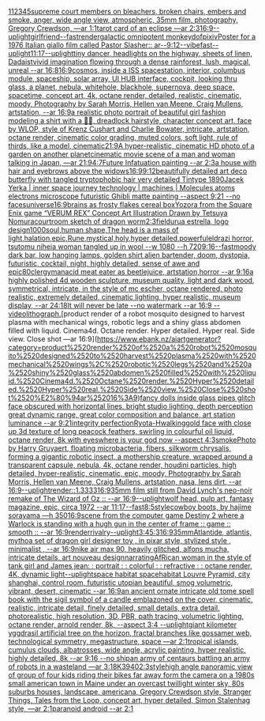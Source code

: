 [1](https://www.ebank.nz/aiartgenerator?category=1)[12345](https://www.ebank.nz/aiartgenerator?category=12345)[supreme court members on bleachers, broken chairs, embers and smoke, anger, wide angle view, atmospheric, 35mm film, photography, Gregory Crewdson, —ar 1:1](https://www.ebank.nz/aiartgenerator?category=supreme%2520court%2520members%2520on%2520bleachers%2C%2520broken%2520chairs%2C%2520embers%2520and%2520smoke%2C%2520anger%2C%2520wide%2520angle%2520view%2C%2520atmospheric%2C%252035mm%2520film%2C%2520photography%2C%2520Gregory%2520Crewdson%2C%2520%E2%80%94ar%25201%3A1)[tarot card of an eclipse —ar 2:3](https://www.ebank.nz/aiartgenerator?category=tarot%2520card%2520of%2520an%2520eclipse%2520%E2%80%94ar%25202%3A3)[16:9](https://www.ebank.nz/aiartgenerator?category=16%3A9)[--uplight](https://www.ebank.nz/aiartgenerator?category=--uplight)[girlfriend](https://www.ebank.nz/aiartgenerator?category=girlfriend)[--fast](https://www.ebank.nz/aiartgenerator?category=--fast)[](https://www.ebank.nz/aiartgenerator?category=)[render](https://www.ebank.nz/aiartgenerator?category=render)[galactic omnipotent monkey](https://www.ebank.nz/aiartgenerator?category=galactic%2520omnipotent%2520monkey)[dof](https://www.ebank.nz/aiartgenerator?category=dof)[pixiv](https://www.ebank.nz/aiartgenerator?category=pixiv)[Poster for a 1976 Italian giallo film called Pastor Slasher:: ar--9:12](https://www.ebank.nz/aiartgenerator?category=Poster%2520for%2520a%25201976%2520Italian%2520giallo%2520film%2520called%2520Pastor%2520Slasher%3A%3A%2520ar--9%3A12)[--vibefast](https://www.ebank.nz/aiartgenerator?category=--vibefast)[--uplight](https://www.ebank.nz/aiartgenerator?category=--uplight)[11:17](https://www.ebank.nz/aiartgenerator?category=11%3A17)[--uplight](https://www.ebank.nz/aiartgenerator?category=--uplight)[tiny dancer, headlights on the highway, sheets of linen, Dadaist](https://www.ebank.nz/aiartgenerator?category=tiny%2520dancer%2C%2520headlights%2520on%2520the%2520highway%2C%2520sheets%2520of%2520linen%2C%2520Dadaist)[vivid imagination flowing through a dense rainforest, lush, magical, unreal --ar 16:8](https://www.ebank.nz/aiartgenerator?category=vivid%2520imagination%2520flowing%2520through%2520a%2520dense%2520rainforest%2C%2520lush%2C%2520magical%2C%2520unreal%2520--ar%252016%3A8)[16:9](https://www.ebank.nz/aiartgenerator?category=16%3A9)[cosmos, inside a ISS spacestation, interior, columbus module, spaceship, solar array, UI HUB interface, cockpit, looking thru glass, a planet, nebula, whitehole, blackhole, supernova, deep space, spacetime, concept art, 4k, octane render, detailed, realistic, cinematic, moody, Photography by Sarah Morris, Hellen van Meene, Craig Mullens, artstation, --ar 16:9](https://www.ebank.nz/aiartgenerator?category=cosmos%2C%2520inside%2520a%2520ISS%2520spacestation%2C%2520interior%2C%2520columbus%2520module%2C%2520spaceship%2C%2520solar%2520array%2C%2520UI%2520HUB%2520interface%2C%2520cockpit%2C%2520looking%2520thru%2520glass%2C%2520a%2520planet%2C%2520nebula%2C%2520whitehole%2C%2520blackhole%2C%2520supernova%2C%2520deep%2520space%2C%2520spacetime%2C%2520concept%2520art%2C%25204k%2C%2520octane%2520render%2C%2520detailed%2C%2520realistic%2C%2520cinematic%2C%2520moody%2C%2520Photography%2520by%2520Sarah%2520Morris%2C%2520Hellen%2520van%2520Meene%2C%2520Craig%2520Mullens%2C%2520artstation%2C%2520--ar%252016%3A9)[a realistic photo portrait of beautiful girl fashion modeling a shirt with a 🏴‍☠️, dreadlock hairstyle, character concept art, face by WLOP, style of Krenz Cushart and Charlie Bowater, intricate, artstation, octane render, cinematic color grading, muted colors, soft light, rule of thirds, like a model, cinematic](https://www.ebank.nz/aiartgenerator?category=a%2520realistic%2520photo%2520portrait%2520of%2520beautiful%2520girl%2520fashion%2520modeling%2520a%2520shirt%2520with%2520a%2520%F0%9F%8F%B4%E2%80%8D%E2%98%A0%EF%B8%8F%2C%2520dreadlock%2520hairstyle%2C%2520character%2520concept%2520art%2C%2520face%2520by%2520WLOP%2C%2520style%2520of%2520Krenz%2520Cushart%2520and%2520Charlie%2520Bowater%2C%2520intricate%2C%2520artstation%2C%2520octane%2520render%2C%2520cinematic%2520color%2520grading%2C%2520muted%2520colors%2C%2520soft%2520light%2C%2520rule%2520of%2520thirds%2C%2520like%2520a%2520model%2C%2520cinematic)[21:9](https://www.ebank.nz/aiartgenerator?category=21%3A9)[A hyper-realistic, cinematic HD photo of a garden on another planet](https://www.ebank.nz/aiartgenerator?category=A%2520hyper-realistic%2C%2520cinematic%2520HD%2520photo%2520of%2520a%2520garden%2520on%2520another%2520planet)[cinematic movie scene of a man and woman talking in Japan, —ar 21:9](https://www.ebank.nz/aiartgenerator?category=cinematic%2520movie%2520scene%2520of%2520a%2520man%2520and%2520woman%2520talking%2520in%2520Japan%2C%2520%E2%80%94ar%252021%3A9)[4:7](https://www.ebank.nz/aiartgenerator?category=4%3A7)[Future Infatuation painting --ar 2:3](https://www.ebank.nz/aiartgenerator?category=Future%2520Infatuation%2520painting%2520--ar%25202%3A3)[a house with hair and eyebrows above the widows](https://www.ebank.nz/aiartgenerator?category=a%2520house%2520with%2520hair%2520and%2520eyebrows%2520above%2520the%2520widows)[16:9](https://www.ebank.nz/aiartgenerator?category=16%3A9)[9:12](https://www.ebank.nz/aiartgenerator?category=9%3A12)[beautifully detailed art deco butterfly with tangled tryptophobic hair very detailed Tintype 18](https://www.ebank.nz/aiartgenerator?category=beautifully%2520detailed%2520art%2520deco%2520butterfly%2520with%2520tangled%2520tryptophobic%2520hair%2520very%2520detailed%2520Tintype%252018)[90](https://www.ebank.nz/aiartgenerator?category=90)[Jacek Yerka | inner space journey  technology | machines | Molecules atoms electrons  microscope futuristic  Ghibli matte painting  --aspect 9:21 --no faces](https://www.ebank.nz/aiartgenerator?category=Jacek%2520Yerka%2520%7C%2520inner%2520space%2520journey%2520%2520technology%2520%7C%2520machines%2520%7C%2520Molecules%2520atoms%2520electrons%2520%2520microscope%2520futuristic%2520%2520Ghibli%2520matte%2520painting%2520%2520--aspect%25209%3A21%2520--no%2520faces)[universe](https://www.ebank.nz/aiartgenerator?category=universe)[16:9](https://www.ebank.nz/aiartgenerator?category=16%3A9)[brains as frosty flakes cereal box](https://www.ebank.nz/aiartgenerator?category=brains%2520as%2520frosty%2520flakes%2520cereal%2520box)[Yozora from the Square Enix game “VERUM REX” Concept Art Illustration Drawn by Tetsuya Nomura](https://www.ebank.nz/aiartgenerator?category=Yozora%2520from%2520the%2520Square%2520Enix%2520game%2520%E2%80%9CVERUM%2520REX%E2%80%9D%2520Concept%2520Art%2520Illustration%2520Drawn%2520by%2520Tetsuya%2520Nomura)[courtroom sketch of dragon worm](https://www.ebank.nz/aiartgenerator?category=courtroom%2520sketch%2520of%2520dragon%2520worm)[2:3](https://www.ebank.nz/aiartgenerator?category=2%3A3)[field](https://www.ebank.nz/aiartgenerator?category=field)[urua estrella, logo design](https://www.ebank.nz/aiartgenerator?category=urua%2520estrella%2C%2520logo%2520design)[1000](https://www.ebank.nz/aiartgenerator?category=1000)[soul,human shape,The head is a mass of light,halation,epic,Rune,mystical,holy,hyper detailed,powerful](https://www.ebank.nz/aiartgenerator?category=soul%2Chuman%2520shape%2CThe%2520head%2520is%2520a%2520mass%2520of%2520light%2Chalation%2Cepic%2CRune%2Cmystical%2Choly%2Chyper%2520detailed%2Cpowerful)[eldrazi horror, tsutomu nihei](https://www.ebank.nz/aiartgenerator?category=eldrazi%2520horror%2C%2520tsutomu%2520nihei)[a woman tangled up in wool --w 1080 --h 720](https://www.ebank.nz/aiartgenerator?category=a%2520woman%2520tangled%2520up%2520in%2520wool%2520--w%25201080%2520--h%2520720)[9:16](https://www.ebank.nz/aiartgenerator?category=9%3A16)[--fast](https://www.ebank.nz/aiartgenerator?category=--fast)[moody dark bar, low hanging lamps, golden shirt alien bartender, doom, dystopia, futuristic, cocktail, night, highly detailed, sense of awe and epic](https://www.ebank.nz/aiartgenerator?category=moody%2520dark%2520bar%2C%2520low%2520hanging%2520lamps%2C%2520golden%2520shirt%2520alien%2520bartender%2C%2520doom%2C%2520dystopia%2C%2520futuristic%2C%2520cocktail%2C%2520night%2C%2520highly%2520detailed%2C%2520sense%2520of%2520awe%2520and%2520epic)[80](https://www.ebank.nz/aiartgenerator?category=80)[clergyman](https://www.ebank.nz/aiartgenerator?category=clergyman)[acid meat eater as beetlejuice, artstation,horror --ar 9:16](https://www.ebank.nz/aiartgenerator?category=acid%2520meat%2520eater%2520as%2520beetlejuice%2C%2520artstation%2Chorror%2520--ar%25209%3A16)[a highly polished  4d wooden sculpture, museum quality, light and dark wood, symmetrical,  intricate,  in the style of mc escher, octane rendered, photo realistic, extremely detailed, cinematic lighting, hyper realistic, museum display,  --ar 24:18](https://www.ebank.nz/aiartgenerator?category=a%2520highly%2520polished%2520%25204d%2520wooden%2520sculpture%2C%2520museum%2520quality%2C%2520light%2520and%2520dark%2520wood%2C%2520symmetrical%2C%2520%2520intricate%2C%2520%2520in%2520the%2520style%2520of%2520mc%2520escher%2C%2520octane%2520rendered%2C%2520photo%2520realistic%2C%2520extremely%2520detailed%2C%2520cinematic%2520lighting%2C%2520hyper%2520realistic%2C%2520museum%2520display%2C%2520%2520--ar%252024%3A18)[It will never be late --no watermark --ar 16:9 --video](https://www.ebank.nz/aiartgenerator?category=It%2520will%2520never%2520be%2520late%2520--no%2520watermark%2520--ar%252016%3A9%2520--video)[lithograph.](https://www.ebank.nz/aiartgenerator?category=lithograph.)[product render of a robot mosquito designed to harvest plasma with mechanical wings, robotic legs and a shiny glass abdomen filled with liquid. Cinema4d. Octane render. Hyper detailed. Hyper real. Side view. Close shot —ar 16:9](https://www.ebank.nz/aiartgenerator?category=product%2520render%2520of%2520a%2520robot%2520mosquito%2520designed%2520to%2520harvest%2520plasma%2520with%2520mechanical%2520wings%2C%2520robotic%2520legs%2520and%2520a%2520shiny%2520glass%2520abdomen%2520filled%2520with%2520liquid.%2520Cinema4d.%2520Octane%2520render.%2520Hyper%2520detailed.%2520Hyper%2520real.%2520Side%2520view.%2520Close%2520shot%2520%E2%80%94ar%252016%3A9)[fancy dolls inside glass pipes glitch face obscured with horizontal lines, bright studio lighting, depth perception great dynamic range, great color composition and balance, art station luminance  --ar 9:21](https://www.ebank.nz/aiartgenerator?category=fancy%2520dolls%2520inside%2520glass%2520pipes%2520glitch%2520face%2520obscured%2520with%2520horizontal%2520lines%2C%2520bright%2520studio%2520lighting%2C%2520depth%2520perception%2520great%2520dynamic%2520range%2C%2520great%2520color%2520composition%2520and%2520balance%2C%2520art%2520station%2520luminance%2520%2520--ar%25209%3A21)[integrity perfection](https://www.ebank.nz/aiartgenerator?category=integrity%2520perfection)[Ryota-H](https://www.ebank.nz/aiartgenerator?category=Ryota-H)[walking](https://www.ebank.nz/aiartgenerator?category=walking)[gold face with close up 3d texture of long peacock feathers, swirling in colourful oil liquid, octane render, 8k with eyes](https://www.ebank.nz/aiartgenerator?category=gold%2520face%2520with%2520close%2520up%25203d%2520texture%2520of%2520long%2520peacock%2520feathers%2C%2520swirling%2520in%2520colourful%2520oil%2520liquid%2C%2520octane%2520render%2C%25208k%2520with%2520eyes)[where is your god now --aspect 4:3](https://www.ebank.nz/aiartgenerator?category=where%2520is%2520your%2520god%2520now%2520--aspect%25204%3A3)[smoke](https://www.ebank.nz/aiartgenerator?category=smoke)[Photo by Harry Gruyaert, floating microbacteria, fibers, silkworm chrysalis, forming a gigantic robotic insect, a mothership creature, wrapped around a transparent capsule, nebula, 4k, octane render, houdini particles, high detailed, hyper-realistic, cinematic, epic, moody, Photography by Sarah Morris, Hellen van Meene, Craig Mullens, artstation, nasa, lens dirt, --ar 16:9](https://www.ebank.nz/aiartgenerator?category=Photo%2520by%2520Harry%2520Gruyaert%2C%2520floating%2520microbacteria%2C%2520fibers%2C%2520silkworm%2520chrysalis%2C%2520forming%2520a%2520gigantic%2520robotic%2520insect%2C%2520a%2520mothership%2520creature%2C%2520wrapped%2520around%2520a%2520transparent%2520capsule%2C%2520nebula%2C%25204k%2C%2520octane%2520render%2C%2520houdini%2520particles%2C%2520high%2520detailed%2C%2520hyper-realistic%2C%2520cinematic%2C%2520epic%2C%2520moody%2C%2520Photography%2520by%2520Sarah%2520Morris%2C%2520Hellen%2520van%2520Meene%2C%2520Craig%2520Mullens%2C%2520artstation%2C%2520nasa%2C%2520lens%2520dirt%2C%2520--ar%252016%3A9)[--uplight](https://www.ebank.nz/aiartgenerator?category=--uplight)[render::1.3333](https://www.ebank.nz/aiartgenerator?category=render%3A%3A1.3333)[16:9](https://www.ebank.nz/aiartgenerator?category=16%3A9)[35mm film still from David Lynch's neo-noir remake of The Wizard of Oz :: --ar 16:9](https://www.ebank.nz/aiartgenerator?category=35mm%2520film%2520still%2520from%2520David%2520Lynch%27s%2520neo-noir%2520remake%2520of%2520The%2520Wizard%2520of%2520Oz%2520%3A%3A%2520--ar%252016%3A9)[--uplight](https://www.ebank.nz/aiartgenerator?category=--uplight)[wolf head, pulp art, fantasy magazine, epic, circa 1972 --ar 11:17](https://www.ebank.nz/aiartgenerator?category=wolf%2520head%2C%2520pulp%2520art%2C%2520fantasy%2520magazine%2C%2520epic%2C%2520circa%25201972%2520--ar%252011%3A17)[--fast](https://www.ebank.nz/aiartgenerator?category=--fast)[8:5](https://www.ebank.nz/aiartgenerator?category=8%3A5)[style](https://www.ebank.nz/aiartgenerator?category=style)[cowboy boots, by hajime sorayama —h 350](https://www.ebank.nz/aiartgenerator?category=cowboy%2520boots%2C%2520by%2520hajime%2520sorayama%2520%E2%80%94h%2520350)[16:9](https://www.ebank.nz/aiartgenerator?category=16%3A9)[scene from the computer game Destiny 2 where a Warlock is standing with a hugh gun in the center of frame :: game :: smooth :: --ar 16:9](https://www.ebank.nz/aiartgenerator?category=scene%2520from%2520the%2520computer%2520game%2520Destiny%25202%2520where%2520a%2520Warlock%2520is%2520standing%2520with%2520a%2520hugh%2520gun%2520in%2520the%2520center%2520of%2520frame%2520%3A%3A%2520game%2520%3A%3A%2520smooth%2520%3A%3A%2520--ar%252016%3A9)[render](https://www.ebank.nz/aiartgenerator?category=render)[rivalry](https://www.ebank.nz/aiartgenerator?category=rivalry)[--uplight](https://www.ebank.nz/aiartgenerator?category=--uplight)[3:4](https://www.ebank.nz/aiartgenerator?category=3%3A4)[5:3](https://www.ebank.nz/aiartgenerator?category=5%3A3)[16:9](https://www.ebank.nz/aiartgenerator?category=16%3A9)[35mm](https://www.ebank.nz/aiartgenerator?category=35mm)[Atlantide, atlantis, mytho](https://www.ebank.nz/aiartgenerator?category=Atlantide%2C%2520atlantis%2C%2520mytho)[a set of dragon girl designer toy , in pixar style, stylized style , minimalist , --ar 16:9](https://www.ebank.nz/aiartgenerator?category=a%2520set%2520of%2520dragon%2520girl%2520designer%2520toy%2520%2C%2520in%2520pixar%2520style%2C%2520stylized%2520style%2520%2C%2520minimalist%2520%2C%2520--ar%252016%3A9)[nike air max 90, heavily glitched, alfons mucha, intricate details, art nouveau design](https://www.ebank.nz/aiartgenerator?category=nike%2520air%2520max%252090%2C%2520heavily%2520glitched%2C%2520alfons%2520mucha%2C%2520intricate%2520details%2C%2520art%2520nouveau%2520design)[narrating](https://www.ebank.nz/aiartgenerator?category=narrating)[AfRican woman in the style of tank girl and James jean: : portrait : : colorful : : refractive : : octane render, 4K, dynamic light](https://www.ebank.nz/aiartgenerator?category=AfRican%2520woman%2520in%2520the%2520style%2520of%2520tank%2520girl%2520and%2520James%2520jean%3A%2520%3A%2520portrait%2520%3A%2520%3A%2520colorful%2520%3A%2520%3A%2520refractive%2520%3A%2520%3A%2520octane%2520render%2C%25204K%2C%2520dynamic%2520light)[--uplight](https://www.ebank.nz/aiartgenerator?category=--uplight)[space  habitat spacehabitat Louvre Pyramid, city shanghai, control room, futuristic utopian beautiful, smog volumetric, vibrant, desert, cinematic --ar 16:9](https://www.ebank.nz/aiartgenerator?category=space%2520%2520habitat%2520spacehabitat%2520Louvre%2520Pyramid%2C%2520city%2520shanghai%2C%2520control%2520room%2C%2520futuristic%2520utopian%2520beautiful%2C%2520smog%2520volumetric%2C%2520vibrant%2C%2520desert%2C%2520cinematic%2520--ar%252016%3A9)[an ancient ornate intricate old tome spell book with the sigil symbol of a candle emblazoned on the cover, cinematic, realistic, intricate detail, finely detailed, small details, extra detail, photorealistic, high resolution, 3D, PBR, path tracing, volumetric lighting, octane render, arnold render, 8k, --aspect 3:4 --uplight](https://www.ebank.nz/aiartgenerator?category=an%2520ancient%2520ornate%2520intricate%2520old%2520tome%2520spell%2520book%2520with%2520the%2520sigil%2520symbol%2520of%2520a%2520candle%2520emblazoned%2520on%2520the%2520cover%2C%2520cinematic%2C%2520realistic%2C%2520intricate%2520detail%2C%2520finely%2520detailed%2C%2520small%2520details%2C%2520extra%2520detail%2C%2520photorealistic%2C%2520high%2520resolution%2C%25203D%2C%2520PBR%2C%2520path%2520tracing%2C%2520volumetric%2520lighting%2C%2520octane%2520render%2C%2520arnold%2520render%2C%25208k%2C%2520--aspect%25203%3A4%2520--uplight)[giant kilometer yggdrasil artificial tree on the horizon, fractal branches like gossamer web, technological symmetry, megastructure, space —ar 2:1](https://www.ebank.nz/aiartgenerator?category=giant%2520kilometer%2520yggdrasil%2520artificial%2520tree%2520on%2520the%2520horizon%2C%2520fractal%2520branches%2520like%2520gossamer%2520web%2C%2520technological%2520symmetry%2C%2520megastructure%2C%2520space%2520%E2%80%94ar%25202%3A1)[tropical islands, cumulus clouds, albatrosses, wide angle, acrylic painting, hyper realistic, highly detailed, 8k --ar 9:16 --no ship](https://www.ebank.nz/aiartgenerator?category=tropical%2520islands%2C%2520cumulus%2520clouds%2C%2520albatrosses%2C%2520wide%2520angle%2C%2520acrylic%2520painting%2C%2520hyper%2520realistic%2C%2520highly%2520detailed%2C%25208k%2520--ar%25209%3A16%2520--no%2520ship)[an army of centaurs battling an army of robots in a wasteland —ar 3:1](https://www.ebank.nz/aiartgenerator?category=an%2520army%2520of%2520centaurs%2520battling%2520an%2520army%2520of%2520robots%2520in%2520a%2520wasteland%2520%E2%80%94ar%25203%3A1)[8K](https://www.ebank.nz/aiartgenerator?category=8K)[3940](https://www.ebank.nz/aiartgenerator?category=3940)[2:3](https://www.ebank.nz/aiartgenerator?category=2%3A3)[style](https://www.ebank.nz/aiartgenerator?category=style)[high angle panoramic view of group of four kids riding their bikes far away form the camera on a 1980s small american town in Maine under an overcast twillight winter sky, 80s suburbs houses, landscape, americana, Gregory Crewdson style,  Stranger Things, Tales from the Loop, concept art, hyper detailed, Simon Stalenhag style, —ar 2:1](https://www.ebank.nz/aiartgenerator?category=high%2520angle%2520panoramic%2520view%2520of%2520group%2520of%2520four%2520kids%2520riding%2520their%2520bikes%2520far%2520away%2520form%2520the%2520camera%2520on%2520a%25201980s%2520small%2520american%2520town%2520in%2520Maine%2520under%2520an%2520overcast%2520twillight%2520winter%2520sky%2C%252080s%2520suburbs%2520houses%2C%2520landscape%2C%2520americana%2C%2520Gregory%2520Crewdson%2520style%2C%2520%2520Stranger%2520Things%2C%2520Tales%2520from%2520the%2520Loop%2C%2520concept%2520art%2C%2520hyper%2520detailed%2C%2520Simon%2520Stalenhag%2520style%2C%2520%E2%80%94ar%25202%3A1)[paranoid android --ar 2:1](https://www.ebank.nz/aiartgenerator?category=paranoid%2520android%2520--ar%25202%3A1)